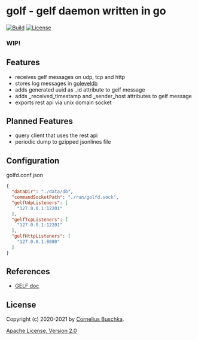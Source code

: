 # golf - gelf daemon written in go
[![Build](https://github.com/cbuschka/golf/workflows/build/badge.svg)](https://github.com/cbuschka/golf) [![License](https://img.shields.io/github/license/cbuschka/golf.svg)](https://github.com/cbuschka/golf/blob/main/license.txt)

### WIP!

## Features

* receives gelf messages on udp, tcp and http
* stores log messages in [goleveldb](https://github.com/syndtr/goleveldb)
* adds generated uuid as \_id attribute to gelf message
* adds \_received\_timestamp and \_sender\_host attributes to gelf message
* exports rest api via unix domain socket

## Planned Features

* query client that uses the rest api
* periodic dump to gzipped jsonlines file

## Configuration

golfd.conf.json

```json
{
  "dataDir": "./data/db",
  "commandSocketPath": "./run/golfd.sock",
  "gelfUdpListeners": [
    "127.0.0.1:12201"
  ],
  "gelfTcpListeners": [
    "127.0.0.1:12201"
  ],
  "gelfHttpListeners": [
    "127.0.0.1:8080"
  ]
}
```

## References

* [GELF doc](https://docs.graylog.org/en/4.0/pages/gelf.html)

## License
Copyright (c) 2020-2021 by [Cornelius Buschka](https://github.com/cbuschka).

[Apache License, Version 2.0](./license.txt)
